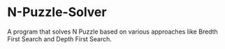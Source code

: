 # N-Puzzle-Solver
A program that solves N Puzzle based on various approaches like Bredth First Search and Depth First Search.
